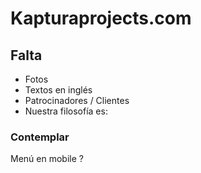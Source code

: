 # Kapturaprojects.com

## Falta
- Fotos
- Textos en inglés
- Patrocinadores / Clientes
- Nuestra filosofía es:

### Contemplar
Menú en mobile ?
